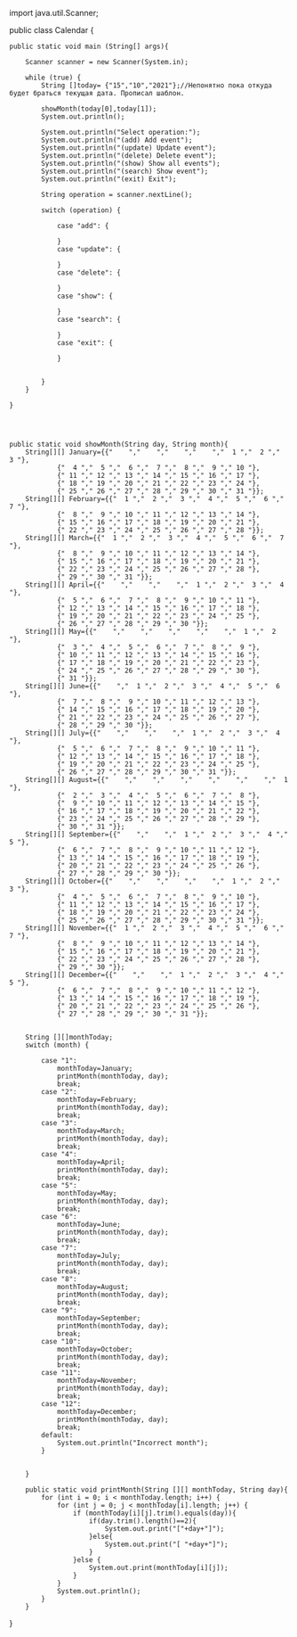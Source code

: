 import java.util.Scanner;

public class Calendar {


    public static void main (String[] args){

        Scanner scanner = new Scanner(System.in);

        while (true) {
            String []today= {"15","10","2021"};//Непонятно пока откуда будет браться текущая дата. Прописал шаблон.

            showMonth(today[0],today[1]);
            System.out.println();

            System.out.println("Select operation:");
            System.out.println("(add) Add event");
            System.out.println("(update) Update event");
            System.out.println("(delete) Delete event");
            System.out.println("(show) Show all events");
            System.out.println("(search) Show event");
            System.out.println("(exit) Exit");

            String operation = scanner.nextLine();

            switch (operation) {

                case "add": {

                }
                case "update": {

                }
                case "delete": {

                }
                case "show": {

                }
                case "search": {

                }
                case "exit": {

                }


            }
        }

    }




    public static void showMonth(String day, String month){
        String[][] January={{"    ","    ","    ","    ","  1 ","  2 ","  3 "},
                {"  4 ","  5 ","  6 ","  7 ","  8 ","  9 "," 10 "},
                {" 11 "," 12 "," 13 "," 14 "," 15 "," 16 "," 17 "},
                {" 18 "," 19 "," 20 "," 21 "," 22 "," 23 "," 24 "},
                {" 25 "," 26 "," 27 "," 28 "," 29 "," 30 "," 31 "}};
        String[][] February={{"  1 ","  2 ","  3 ","  4 ","  5 ","  6 ","  7 "},
                {"  8 ","  9 "," 10 "," 11 "," 12 "," 13 "," 14 "},
                {" 15 "," 16 "," 17 "," 18 "," 19 "," 20 "," 21 "},
                {" 22 "," 23 "," 24 "," 25 "," 26 "," 27 "," 28 "}};
        String[][] March={{"  1 ","  2 ","  3 ","  4 ","  5 ","  6 ","  7 "},
                {"  8 ","  9 "," 10 "," 11 "," 12 "," 13 "," 14 "},
                {" 15 "," 16 "," 17 "," 18 "," 19 "," 20 "," 21 "},
                {" 22 "," 23 "," 24 "," 25 "," 26 "," 27 "," 28 "},
                {" 29 "," 30 "," 31 "}};
        String[][] April={{"    ","    ","    ","  1 ","  2 ","  3 ","  4 "},
                {"  5 ","  6 ","  7 ","  8 ","  9 "," 10 "," 11 "},
                {" 12 "," 13 "," 14 "," 15 "," 16 "," 17 "," 18 "},
                {" 19 "," 20 "," 21 "," 22 "," 23 "," 24 "," 25 "},
                {" 26 "," 27 "," 28 "," 29 "," 30 "}};
        String[][] May={{"    ","    ","    ","    ","    ","  1 ","  2 "},
                {"  3 ","  4 ","  5 ","  6 ","  7 ","  8 ","  9 "},
                {" 10 "," 11 "," 12 "," 13 "," 14 "," 15 "," 16 "},
                {" 17 "," 18 "," 19 "," 20 "," 21 "," 22 "," 23 "},
                {" 24 "," 25 "," 26 "," 27 "," 28 "," 29 "," 30 "},
                {" 31 "}};
        String[][] June={{"    ","  1 ","  2 ","  3 ","  4 ","  5 ","  6 "},
                {"  7 ","  8 ","  9 "," 10 "," 11 "," 12 "," 13 "},
                {" 14 "," 15 "," 16 "," 17 "," 18 "," 19 "," 20 "},
                {" 21 "," 22 "," 23 "," 24 "," 25 "," 26 "," 27 "},
                {" 28 "," 29 "," 30 "}};
        String[][] July={{"    ","    ","    ","  1 ","  2 ","  3 ","  4 "},
                {"  5 ","  6 ","  7 ","  8 ","  9 "," 10 "," 11 "},
                {" 12 "," 13 "," 14 "," 15 "," 16 "," 17 "," 18 "},
                {" 19 "," 20 "," 21 "," 22 "," 23 "," 24 "," 25 "},
                {" 26 "," 27 "," 28 "," 29 "," 30 "," 31 "}};
        String[][] August={{"    ","    ","    ","    ","    ","    ","  1 "},
                {"  2 ","  3 ","  4 ","  5 ","  6 ","  7 ","  8 "},
                {"  9 "," 10 "," 11 "," 12 "," 13 "," 14 "," 15 "},
                {" 16 "," 17 "," 18 "," 19 "," 20 "," 21 "," 22 "},
                {" 23 "," 24 "," 25 "," 26 "," 27 "," 28 "," 29 "},
                {" 30 "," 31 "}};
        String[][] September={{"    ","    ","  1 ","  2 ","  3 ","  4 ","  5 "},
                {"  6 ","  7 ","  8 ","  9 "," 10 "," 11 "," 12 "},
                {" 13 "," 14 "," 15 "," 16 "," 17 "," 18 "," 19 "},
                {" 20 "," 21 "," 22 "," 23 "," 24 "," 25 "," 26 "},
                {" 27 "," 28 "," 29 "," 30 "}};
        String[][] October={{"    ","    ","    ","    ","  1 ","  2 ","  3 "},
                {"  4 ","  5 ","  6 ","  7 ","  8 ","  9 "," 10 "},
                {" 11 "," 12 "," 13 "," 14 "," 15 "," 16 "," 17 "},
                {" 18 "," 19 "," 20 "," 21 "," 22 "," 23 "," 24 "},
                {" 25 "," 26 "," 27 "," 28 "," 29 "," 30 "," 31 "}};
        String[][] November={{"  1 ","  2 ","  3 ","  4 ","  5 ","  6 ","  7 "},
                {"  8 ","  9 "," 10 "," 11 "," 12 "," 13 "," 14 "},
                {" 15 "," 16 "," 17 "," 18 "," 19 "," 20 "," 21 "},
                {" 22 "," 23 "," 24 "," 25 "," 26 "," 27 "," 28 "},
                {" 29 "," 30 "}};
        String[][] December={{"    ","    ","  1 ","  2 ","  3 ","  4 ","  5 "},
                {"  6 ","  7 ","  8 ","  9 "," 10 "," 11 "," 12 "},
                {" 13 "," 14 "," 15 "," 16 "," 17 "," 18 "," 19 "},
                {" 20 "," 21 "," 22 "," 23 "," 24 "," 25 "," 26 "},
                {" 27 "," 28 "," 29 "," 30 "," 31 "}};


        String [][]monthToday;
        switch (month) {

            case "1":
                monthToday=January;
                printMonth(monthToday, day);
                break;
            case "2":
                monthToday=February;
                printMonth(monthToday, day);
                break;
            case "3":
                monthToday=March;
                printMonth(monthToday, day);
                break;
            case "4":
                monthToday=April;
                printMonth(monthToday, day);
                break;
            case "5":
                monthToday=May;
                printMonth(monthToday, day);
                break;
            case "6":
                monthToday=June;
                printMonth(monthToday, day);
                break;
            case "7":
                monthToday=July;
                printMonth(monthToday, day);
                break;
            case "8":
                monthToday=August;
                printMonth(monthToday, day);
                break;
            case "9":
                monthToday=September;
                printMonth(monthToday, day);
                break;
            case "10":
                monthToday=October;
                printMonth(monthToday, day);
                break;
            case "11":
                monthToday=November;
                printMonth(monthToday, day);
                break;
            case "12":
                monthToday=December;
                printMonth(monthToday, day);
                break;
            default:
                System.out.println("Incorrect month");
            }


        }

        public static void printMonth(String [][] monthToday, String day){
            for (int i = 0; i < monthToday.length; i++) {
                for (int j = 0; j < monthToday[i].length; j++) {
                    if (monthToday[i][j].trim().equals(day)){
                        if(day.trim().length()==2){
                            System.out.print("["+day+"]");
                        }else{
                            System.out.print("[ "+day+"]");
                        }
                    }else {
                        System.out.print(monthToday[i][j]);
                    }
                }
                System.out.println();
            }
        }

}

